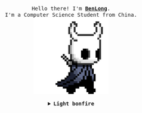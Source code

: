 <p align="center">
  <br>
  <samp>
    Hello there! I'm <b><a rel="nofollow noopener noreferrer" target="_blank" href="https://github.com/figcoco">BenLong</a></b>.
    <br>I'm a Computer Science Student from China.<br>

</samp>

  <img src="https://github.com/figcoco/figcoco/blob/main/hollor_knight3.gif" width="200" alt=""/>

</p>


<details align="center">

<summary> <b> <samp> Light bonfire </samp></b></summary>
<samp>
 <b><h2>B O N F I R E &nbsp; L I T !</h2> </b>

<img src="https://github.com/figcoco/figcoco/blob/main/bonefire.gif" width="200" alt=""/>

Current Project: <a href="https://github.com/figcoco/CubeGS">A 3dgs Project.</a>


</samp>
</details>
